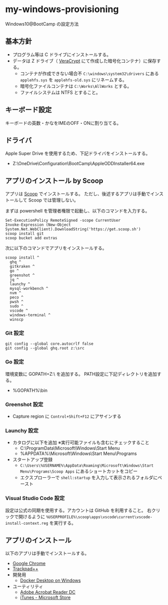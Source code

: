 # my-windows-provisioning
Windows10@BootCamp の設定方法


## 基本方針
* プログラム等は C ドライブにインストールする。
* データは Z ドライブ（ [VeraCrypt](https://www.veracrypt.fr/en/Downloads.html) にて作成した暗号化コンテナ）に保存する。
  * コンテナが作成できない場合不 ```C:\windows\system32\drivers``` にある ```applehfs.sys``` を ```applehfs-old.sys``` にリネームする。
  * 暗号化ファイルコンテナは `C:\Works\AllWorks` とする。
  * ファイルシステムは NTFS とすること。


## キーボード設定
キーボードの英数・かなをIMEのOFF・ONに割り当てる。


## ドライバ
Apple Super Drive を使用するため、下記ドライバをインストールする。
- Z:\OneDrive\Configuration\BootCamp\AppleODDInstaller64.exe


## アプリのインストール by Scoop
アプリは [Scoop](https://scoop.sh/) でインストールする。
ただし、後述するアプリは手動でインストールして Scoop では管理しない。

まずは powershell を管理者権限で起動し、以下のコマンドを入力する。

```
Set-ExecutionPolicy RemoteSigned -scope CurrentUser
Invoke-Expression (New-Object System.Net.WebClient).DownloadString('https://get.scoop.sh')
scoop install git
scoop bucket add extras
```

次に以下のコマンドでアプリをインストールする。

```
scoop install ^
  ghq ^
  gitkraken ^
  go ^
  greenshot ^
  jq ^
  launchy ^
  mysql-workbench ^
  nvm ^
  peco ^
  pwsh ^
  sudo ^
  vscode ^
  windows-terminal ^
  winscp
```

### Git 設定
```
git config --global core.autocrlf false
git config --global ghq.root z:\src
```

### Go 設定
環境変数に GOPATH=Z:\ を追加する。
PATH設定に下記ディレクトリを追加する。
- %GOPATH%\bin

### Greenshot 設定
* Capture region に ```Control+Shift+F12``` にアサインする

### Launchy 設定
* カタログに以下を追加 ※実行可能ファイルも含むにチェックすること
  * C:\ProgramData\Microsoft\Windows\Start Menu
  * %APPDATA%\Microsoft\Windows\Start Menu\Programs
* スタートアップ登録
  * ```C:\Users\%USERNAME%\AppData\Roaming\Microsoft\Windows\Start Menu\Programs\Scoop Apps``` にあるショートカットをコピー
  * エクスプローラーで ```shell:startup``` を入力して表示されるフォルダにペースト

### Visual Studio Code 設定
設定は公式の同期を使用する。アカウントは GitHub を利用すること。
右クリックで開けるように ```%USERPROFILE%\scoop\apps\vscode\current\vscode-install-context.reg``` を実行する。

## アプリのインストール
以下のアプリは手動でインストールする。

  - [Google Chrome](https://www.google.co.jp/chrome/browser/desktop/)
  - [Trackpad++](http://trackpad.forbootcamp.org/#download)
- 開発用
  - [Docker Desktop on Windows](https://docs.docker.com/docker-for-windows/install/)
- ユーティリティ
  - [Adobe Acrobat Reader DC](https://get.adobe.com/jp/reader/)
  - [iTunes - Microsoft Store](https://www.microsoft.com/ja-jp/p/itunes/9pb2mz1zmb1s?cid=appledotcom&rtc=1&activetab=pivot:overviewtab)



